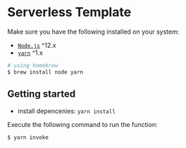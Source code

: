 # Serverless Template

Make sure you have the following installed on your system:

- [`Node.js`](http://nodejs.org/) ^12.x
- [`yarn`](https://yarnpkg.com/) ^1.x

```sh
# using homebrew
$ brew install node yarn
```

## Getting started

- install depencenies: `yarn install`

Execute the following command to run the function:

```sh
$ yarn invoke
```
